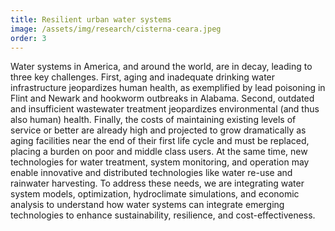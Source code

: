 ```yaml
---
title: Resilient urban water systems
image: /assets/img/research/cisterna-ceara.jpeg
order: 3
---
```


Water systems in America, and around the world, are in decay, leading to three key challenges.
First, aging and inadequate drinking water infrastructure jeopardizes human health, as exemplified by lead poisoning in Flint and Newark and hookworm outbreaks in Alabama.
Second, outdated and insufficient wastewater treatment jeopardizes environmental (and thus also human) health.
Finally, the costs of maintaining existing levels of service or better are already high and projected to grow dramatically as aging facilities near the end of their first life cycle and must be replaced, placing a burden on poor and middle class users.
At the same time, new technologies for water treatment, system monitoring, and operation may enable innovative and distributed technologies like water re-use and rainwater harvesting.
To address these needs, we are integrating water system models, optimization, hydroclimate simulations, and economic analysis to understand how water systems can integrate emerging technologies to enhance sustainability, resilience, and cost-effectiveness.
